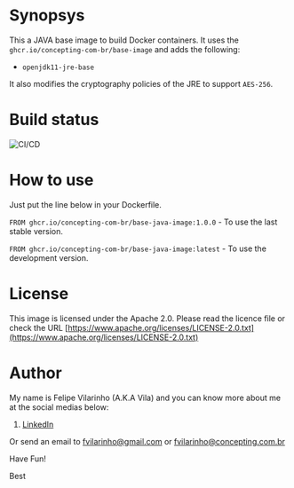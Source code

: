 Synopsys
========

This a JAVA base image to build Docker containers.
It uses the `ghcr.io/concepting-com-br/base-image` and adds the following:

- `openjdk11-jre-base`

It also modifies the cryptography policies of the JRE to support `AES-256`.


Build status
============

![CI/CD](https://github.com/concepting-com-br/base-java-image/workflows/CI/CD/badge.svg)


How to use
==========

Just put the line below in your Dockerfile.

`FROM ghcr.io/concepting-com-br/base-java-image:1.0.0` - To use the last stable version.

`FROM ghcr.io/concepting-com-br/base-java-image:latest` - To use the development version.


License
=======

This image is licensed under the Apache 2.0. Please read the licence file or check the URL [https://www.apache.org/licenses/LICENSE-2.0.txt](https://www.apache.org/licenses/LICENSE-2.0.txt)


Author
======

My name is Felipe Vilarinho (A.K.A Vila) and you can know more about me at the social medias below:

1. [LinkedIn](https://br.linkedin.com/in/fvilarinho)

Or send an email to fvilarinho@gmail.com or fvilarinho@concepting.com.br

Have Fun!

Best